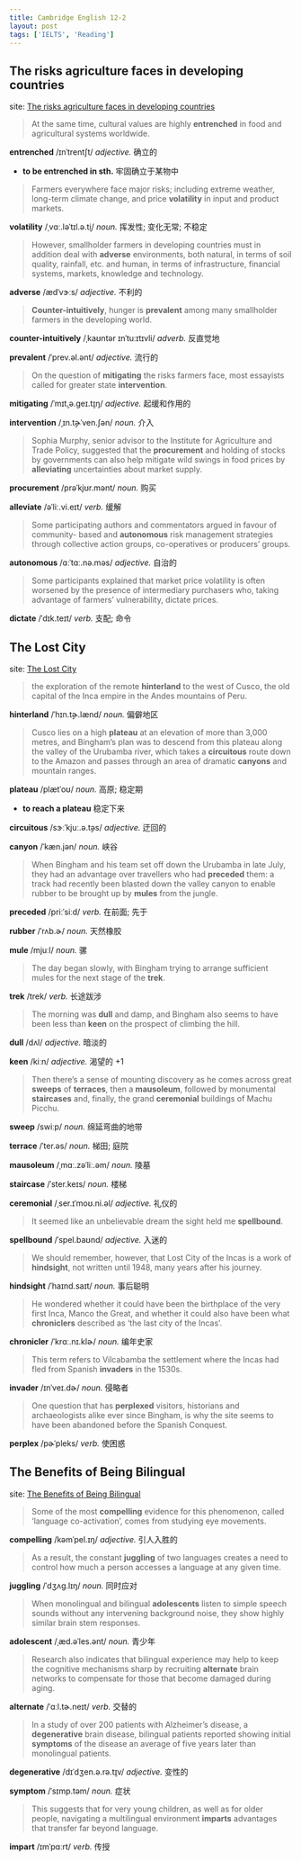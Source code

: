 ```yaml
---
title: Cambridge English 12-2
layout: post
tags: ['IELTS', 'Reading']
---
```


## The risks agriculture faces in developing countries

site: [The risks agriculture faces in developing countries](https://mini-ielts.com/1139/reading/the-risks-agriculture-faces-in-developing-countries)

> At the same time, cultural values are highly **entrenched** in food and agricultural systems worldwide.

**entrenched** /ɪnˈtrentʃt/ *adjective.* 确立的

- **to be entrenched in sth.** 牢固确立于某物中

> Farmers everywhere face major risks; including extreme weather, long-term climate change, and price **volatility** in input and product markets.

**volatility** /ˌvɑː.ləˈtɪl.ə.t̬i/ *noun.* 挥发性; 变化无常; 不稳定

> However, smallholder farmers in developing countries must in addition deal with **adverse** environments, both natural, in terms of soil quality, rainfall, etc. and human, in terms of infrastructure, financial systems, markets, knowledge and technology.

**adverse** /ædˈvɝːs/ *adjective.* 不利的

> **Counter-intuitively**, hunger is **prevalent** among many smallholder farmers in the developing world.

**counter-intuitively** /ˌkaʊntər ɪnˈtuːɪtɪvli/ *adverb.* 反直觉地

**prevalent** /ˈprev.əl.ənt/ *adjective.* 流行的

> On the question of **mitigating** the risks farmers face, most essayists called for greater state **intervention**.

**mitigating** /ˈmɪt̬.ə.ɡeɪ.t̬ɪŋ/ *adjective.* 起缓和作用的

**intervention** /ˌɪn.t̬ɚˈven.ʃən/ *noun.* 介入

> Sophia Murphy, senior advisor to the Institute for Agriculture and Trade Policy, suggested that the **procurement** and holding of stocks by governments can also help mitigate wild swings in food prices by **alleviating** uncertainties about market supply.

**procurement** /prəˈkjʊr.mənt/ *noun.* 购买

**alleviate** /əˈliː.vi.eɪt/ *verb.* 缓解

> Some participating authors and commentators argued in favour of community- based and **autonomous** risk management strategies through collective action groups, co-operatives or producers’ groups.

**autonomous** /ɑːˈtɑː.nə.məs/ *adjective.* 自治的

> Some participants explained that market price volatility is often worsened by the presence of intermediary purchasers who, taking advantage of farmers’ vulnerability, dictate prices.

**dictate** /ˈdɪk.teɪt/ *verb.* 支配; 命令

## The Lost City

site: [The Lost City](https://mini-ielts.com/1141/reading/the-lost-city)

> the exploration of the remote **hinterland** to the west of Cusco, the old capital of the Inca empire in the Andes mountains of Peru.

**hinterland** /ˈhɪn.t̬ɚ.lænd/ *noun.* 偏僻地区

> Cusco lies on a high **plateau** at an elevation of more than 3,000 metres, and Bingham’s plan was to descend from this plateau along the valley of the Urubamba river, which takes a **circuitous** route down to the Amazon and passes through an area of dramatic **canyons** and mountain ranges.

**plateau** /plætˈoʊ/ *noun.* 高原; 稳定期

- **to reach a plateau** 稳定下来

**circuitous** /sɝːˈkjuː.ə.t̬əs/ *adjective.* 迂回的

**canyon** /ˈkæn.jən/ *noun.* 峡谷

> When Bingham and his team set off down the Urubamba in late July, they had an advantage over travellers who had **preceded** them: a track had recently been blasted down the valley canyon to enable rubber to be brought up by **mules** from the jungle.

**preceded** /priːˈsiːd/ *verb.* 在前面; 先于

**rubber** /ˈrʌb.ɚ/ *noun.* 天然橡胶

**mule** /mjuːl/ *noun.* 骡

> The day began slowly, with Bingham trying to arrange sufficient mules for the next stage of the **trek**.

**trek** /trek/ *verb.* 长途跋涉

> The morning was **dull** and damp, and Bingham also seems to have been less than **keen** on the prospect of climbing the hill.

**dull** /dʌl/ *adjective.* 暗淡的

**keen** /kiːn/ *adjective.* 渴望的 +1

> Then there’s a sense of mounting discovery as he comes across great **sweeps** of **terraces**, then a **mausoleum**, followed by monumental **staircases** and, finally, the grand **ceremonial** buildings of Machu Picchu.

**sweep** /swiːp/ *noun.* 绵延弯曲的地带

**terrace** /ˈter.əs/ *noun.* 梯田; 庭院

**mausoleum** /ˌmɑː.zəˈliː.əm/ *noun.* 陵墓

**staircase** /ˈster.keɪs/ *noun.* 楼梯

**ceremonial** /ˌser.ɪˈmoʊ.ni.əl/ *adjective.* 礼仪的

> It seemed like an unbelievable dream the sight held me **spellbound**.

**spellbound** /ˈspel.baʊnd/ *adjective.* 入迷的

> We should remember, however, that Lost City of the Incas is a work of **hindsight**, not written until 1948, many years after his journey.

**hindsight** /ˈhaɪnd.saɪt/ *noun.* 事后聪明

> He wondered whether it could have been the birthplace of the very first Inca, Manco the Great, and whether it could also have been what **chroniclers** described as ‘the last city of the Incas’.

**chronicler** /ˈkrɑː.nɪ.klɚ/ *noun.* 编年史家

> This term refers to Vilcabamba the settlement where the Incas had fled from Spanish **invaders** in the 1530s.

**invader** /ɪnˈveɪ.dɚ/ *noun.* 侵略者

> One question that has **perplexed** visitors, historians and archaeologists alike ever since Bingham, is why the site seems to have been abandoned before the Spanish Conquest.

**perplex** /pɚˈpleks/ *verb.* 使困惑

## The Benefits of Being Bilingual

site: [The Benefits of Being Bilingual](https://mini-ielts.com/1142/reading/the-benefits-of-being-bilingual)

> Some of the most **compelling** evidence for this phenomenon, called ‘language co-activation’, comes from studying eye movements.

**compelling** /kəmˈpel.ɪŋ/ *adjective.* 引人入胜的

> As a result, the constant **juggling** of two languages creates a need to control how much a person accesses a language at any given time.

**juggling** /ˈdʒʌɡ.lɪŋ/ *noun.* 同时应对

> When monolingual and bilingual **adolescents** listen to simple speech sounds without any intervening background noise, they show highly similar brain stem responses.

**adolescent** /ˌæd.əˈles.ənt/ *noun.* 青少年

> Research also indicates that bilingual experience may help to keep the cognitive mechanisms sharp by recruiting **alternate** brain networks to compensate for those that become damaged during aging.

**alternate** /ˈɑːl.tɚ.neɪt/ *verb.* 交替的

> In a study of over 200 patients with Alzheimer’s disease, a **degenerative** brain disease, bilingual patients reported showing initial **symptoms** of the disease an average of five years later than monolingual patients.

**degenerative** /dɪˈdʒen.ə.rə.t̬ɪv/ *adjective.* 变性的

**symptom** /ˈsɪmp.təm/ *noun.* 症状

> This suggests that for very young children, as well as for older people, navigating a multilingual environment **imparts** advantages that transfer far beyond language.

**impart** /ɪmˈpɑːrt/ *verb.* 传授
